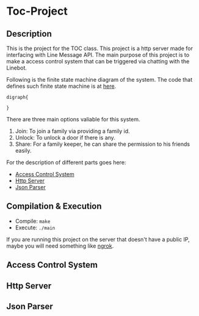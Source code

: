 # Toc-Project

## Description
This is the project for the TOC class. This project is a http server made for interfacing with Line Message API. The main purpose of this project is to make a access control system that can be triggered via chatting with the Linebot.

Following is the finite state machine diagram of the system. The code that defines such finite state machine is at [here](https://github.com/RZHuangJeff/Toc-Project/blob/main/ac_sys/ac_sys.c#L49).
```graphviz
digraph{

}
```

There are three main options valiable for this system.

1. Join: To join a family via providing a family id.
2. Unlock: To unlock a door if there is any.
3. Share: For a family keeper, he can share the permission to his friends easily.


For the description of different parts goes here:

* [Access Control System](#Access-Control-System)
* [Http Server](#Http-Server)
* [Json Parser](#Json-Parser)

## Compilation & Execution
* Compile: ```make```
* Execute: ```./main```

If you are running this project on the server that doesn't have a public IP, maybe you will need something like [ngrok](https://ngrok.com/).

## Access Control System

## Http Server

## Json Parser